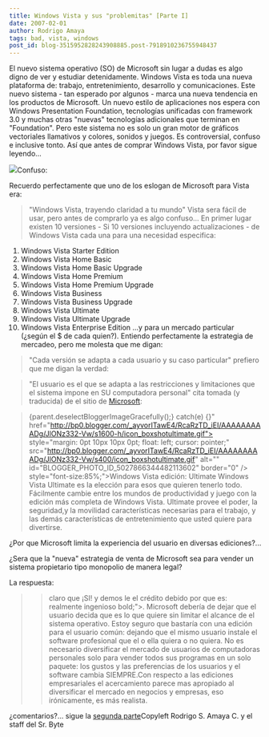 ```yaml
---
title: Windows Vista y sus "problemitas" [Parte I]
date: 2007-02-01
author: Rodrigo Amaya
tags: bad, vista, windows
post_id: blog-3515952828243908885.post-7918910236755948437
---
```


El nuevo sistema operativo (SO) de Microsoft sin lugar a dudas es algo digno de ver y estudiar detenidamente.
Windows Vista es toda una nueva plataforma de: trabajo, entretenimiento, desarrollo y
      comunicaciones.
Este nuevo sistema - tan esperado por algunos - marca una nueva
      tendencia en los productos de Microsoft.
Un nuevo estilo de aplicaciones nos espera
      con Windows Presentation Foundation, tecnologías unificadas con framework 3.0 y muchas otras
      "nuevas" tecnologías adicionales que terminan en "Foundation".
Pero este sistema no
      es solo un gran motor de gráficos vectoriales llamativos y colores, sonidos y juegos. Es
      controversial, confuso e inclusive tonto. Así que antes de comprar Windows Vista, por favor
      sigue leyendo...

[![](http://bp2.blogger.com/_ayvorITawE4/RcaRLzD_iDI/AAAAAAAAADY/DGbt5RDzbwU/s400/quick_vista.gif)](http://bp2.blogger.com/_ayvorITawE4/RcaRLzD_iDI/AAAAAAAAADY/DGbt5RDzbwU/s1600-h/quick_vista.gif)Confuso:

Recuerdo perfectamente que
      uno de los eslogan de Microsoft para Vista era:
> "Windows Vista, trayendo
> claridad a tu
> mundo"
Vista sera fácil de usar, pero antes de comprarlo ya es algo
      confuso...
En primer lugar existen 10
      versiones - Si 10 versiones incluyendo actualizaciones - de Windows Vista cada
      una para una necesidad especifica:

1. Windows Vista Starter Edition
2. Windows Vista Home Basic
3. Windows Vista Home Basic Upgrade
4. Windows Vista Home Premium
5. Windows Vista Home Premium Upgrade
6. Windows Vista Business
7. Windows Vista Business Upgrade
8. Windows Vista Ultimate
9. Windows Vista Ultimate Upgrade
10. Windows Vista Enterprise Edition
...y para un mercado particular (¿según el $ de cada quien?).
      Entiendo perfectamente la estrategia de mercadeo, pero me molesta que me digan:

> "Cada versión se adapta
> a cada usuario y su caso particular"
prefiero que me digan la
      verdad:

> "El usuario es
> el que se adapta a las restricciones y limitaciones que el sistema impone en SU
> computadora personal"
cita tomada (y
      traducida) de el sitio de [Microsoft](http://www.microsoft.com/windows/products/windowsvista/editions/default.mspx):

>  {parent.deselectBloggerImageGracefully();} catch(e) {}"
> href="http://bp0.blogger.com/_ayvorITawE4/RcaRzTD_iEI/AAAAAAAAADg/JlONz332-Vw/s1600-h/icon_boxshotultimate.gif"> style="margin: 0pt 10px 10px 0pt; float: left; cursor: pointer;"
> src="http://bp0.blogger.com/_ayvorITawE4/RcaRzTD_iEI/AAAAAAAAADg/JlONz332-Vw/s400/icon_boxshotultimate.gif"
> alt="" id="BLOGGER_PHOTO_ID_5027866344482113602" border="0" /> style="font-size:85%;">Windows Vista edición: Ultimate
> Windows Vista Ultimate es la elección
> para esos que quieren tenerlo todo. Fácilmente cambie entre los mundos de productividad y
> juego con la edición más completa de Windows Vista. Ultimate provee el poder, la seguridad,y
> la movilidad características necesarias para el trabajo, y las demás características de
> entretenimiento que usted quiere para divertirse.

¿Por que Microsoft limita la
      experiencia del usuario en diversas ediciones?...

¿Sera que la "nueva"
      estrategia de venta de Microsoft sea para vender un sistema propietario tipo monopolio
      de manera legal?

La
      respuesta:

>  >claro que ¡SI!
y demos le el crédito debido por que
      es:
> realmente
> ingenioso bold;">.
Microsoft debería de dejar
      que el usuario decida que es lo que quiere sin limitar el alcance de el sistema
      operativo.
Estoy seguro que bastaría con una edición para el usuario común: dejando
      que el mismo usuario instale el software profesional que el o ella quiera o no quiera.
No es necesario diversificar el mercado de usuarios de computadoras personales solo para
      vender todos sus programas en un solo paquete: los gustos y las preferencias de los usuarios y
      el software cambia SIEMPRE.Con respecto a las ediciones empresariales el acercamiento parece
      mas apropiado al diversificar el mercado en negocios y empresas, eso irónicamente, es más
      realista.

¿comentarios?...
      sigue la [segunda parte](http://rodrigoamaya.blogspot.com/2007/03/windows-vista-y-sus-problemitas-parte.html)Copyleft Rodrigo S. Amaya C. y el staff
      del Sr. Byte